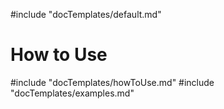 #include "docTemplates/default.md"

# How to Use

#include "docTemplates/howToUse.md"
#include "docTemplates/examples.md"

